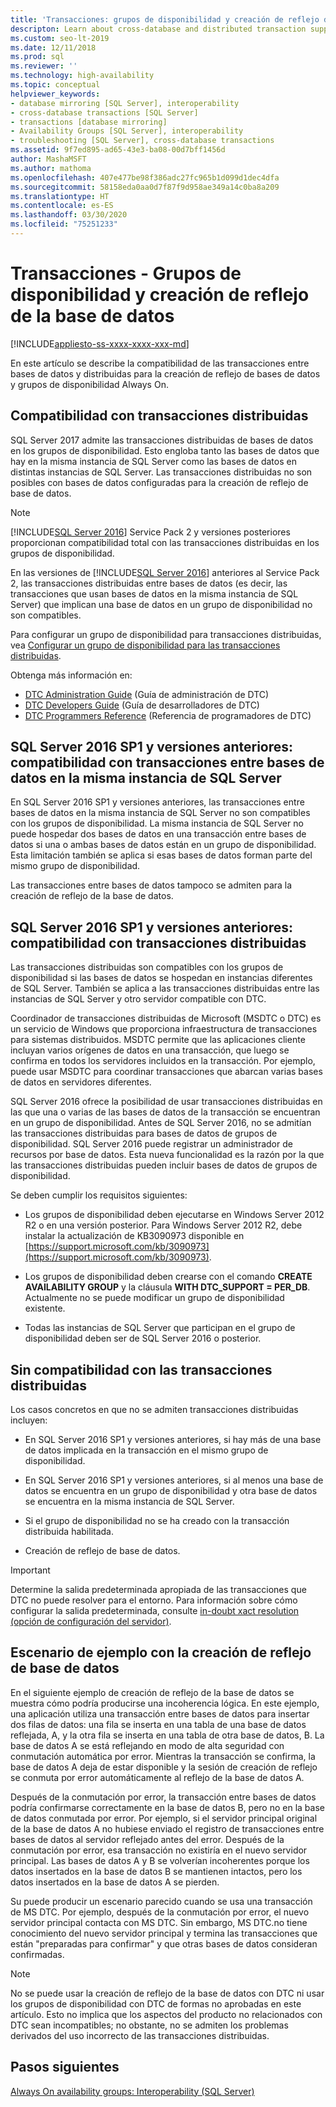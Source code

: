 ```yaml
---
title: 'Transacciones: grupos de disponibilidad y creación de reflejo de la base de datos'
descripton: Learn about cross-database and distributed transaction support for SQL Server Always On availability groups and database mirroring.
ms.custom: seo-lt-2019
ms.date: 12/11/2018
ms.prod: sql
ms.reviewer: ''
ms.technology: high-availability
ms.topic: conceptual
helpviewer_keywords:
- database mirroring [SQL Server], interoperability
- cross-database transactions [SQL Server]
- transactions [database mirroring]
- Availability Groups [SQL Server], interoperability
- troubleshooting [SQL Server], cross-database transactions
ms.assetid: 9f7ed895-ad65-43e3-ba08-00d7bff1456d
author: MashaMSFT
ms.author: mathoma
ms.openlocfilehash: 407e477be98f386adc27fc965b1d099d1dec4dfa
ms.sourcegitcommit: 58158eda0aa0d7f87f9d958ae349a14c0ba8a209
ms.translationtype: HT
ms.contentlocale: es-ES
ms.lasthandoff: 03/30/2020
ms.locfileid: "75251233"
---
```

# <a name="transactions---availability-groups-and-database-mirroring"></a>Transacciones - Grupos de disponibilidad y creación de reflejo de la base de datos
[!INCLUDE[appliesto-ss-xxxx-xxxx-xxx-md](../../../includes/appliesto-ss-xxxx-xxxx-xxx-md.md)]

En este artículo se describe la compatibilidad de las transacciones entre bases de datos y distribuidas para la creación de reflejo de bases de datos y grupos de disponibilidad Always On.  

## <a name="support-for-distributed-transactions"></a>Compatibilidad con transacciones distribuidas

SQL Server 2017 admite las transacciones distribuidas de bases de datos en los grupos de disponibilidad. Esto engloba tanto las bases de datos que hay en la misma instancia de SQL Server como las bases de datos en distintas instancias de SQL Server. Las transacciones distribuidas no son posibles con bases de datos configuradas para la creación de reflejo de base de datos.

> [!NOTE]
> [!INCLUDE[SQL Server 2016](../../../includes/sssql15-md.md)] Service Pack 2 y versiones posteriores proporcionan compatibilidad total con las transacciones distribuidas en los grupos de disponibilidad. 
> 
> En las versiones de [!INCLUDE[SQL Server 2016](../../../includes/sssql15-md.md)] anteriores al Service Pack 2, las transacciones distribuidas entre bases de datos (es decir, las transacciones que usan bases de datos en la misma instancia de SQL Server) que implican una base de datos en un grupo de disponibilidad no son compatibles.

Para configurar un grupo de disponibilidad para transacciones distribuidas, vea [Configurar un grupo de disponibilidad para las transacciones distribuidas](configure-availability-group-for-distributed-transactions.md).

Obtenga más información en:

- [DTC Administration Guide](https://msdn.microsoft.com/library/ms681291.aspx) (Guía de administración de DTC)
- [DTC Developers Guide](https://msdn.microsoft.com/library/ms679938.aspx) (Guía de desarrolladores de DTC)
- [DTC Programmers Reference](https://msdn.microsoft.com/library/ms686108.aspx) (Referencia de programadores de DTC)

## <a name="sql-server-2016-sp1-and-before-support-for-cross-database-transactions-within-the-same-sql-server-instance"></a>SQL Server 2016 SP1 y versiones anteriores: compatibilidad con transacciones entre bases de datos en la misma instancia de SQL Server  

En SQL Server 2016 SP1 y versiones anteriores, las transacciones entre bases de datos en la misma instancia de SQL Server no son compatibles con los grupos de disponibilidad. La misma instancia de SQL Server no puede hospedar dos bases de datos en una transacción entre bases de datos si una o ambas bases de datos están en un grupo de disponibilidad. Esta limitación también se aplica si esas bases de datos forman parte del mismo grupo de disponibilidad.  
  
Las transacciones entre bases de datos tampoco se admiten para la creación de reflejo de la base de datos.  
  
##  <a name="sql-server-2016-sp1-and-before-support-for-distributed-transactions"></a><a name="dtcsupport"></a> SQL Server 2016 SP1 y versiones anteriores: compatibilidad con transacciones distribuidas  
Las transacciones distribuidas son compatibles con los grupos de disponibilidad si las bases de datos se hospedan en instancias diferentes de SQL Server. También se aplica a las transacciones distribuidas entre las instancias de SQL Server y otro servidor compatible con DTC.  
 
Coordinador de transacciones distribuidas de Microsoft (MSDTC o DTC) es un servicio de Windows que proporciona infraestructura de transacciones para sistemas distribuidos. MSDTC permite que las aplicaciones cliente incluyan varios orígenes de datos en una transacción, que luego se confirma en todos los servidores incluidos en la transacción. Por ejemplo, puede usar MSDTC para coordinar transacciones que abarcan varias bases de datos en servidores diferentes.

SQL Server 2016 ofrece la posibilidad de usar transacciones distribuidas en las que una o varias de las bases de datos de la transacción se encuentran en un grupo de disponibilidad. Antes de SQL Server 2016, no se admitían las transacciones distribuidas para bases de datos de grupos de disponibilidad. SQL Server 2016 puede registrar un administrador de recursos por base de datos. Esta nueva funcionalidad es la razón por la que las transacciones distribuidas pueden incluir bases de datos de grupos de disponibilidad.
  
 Se deben cumplir los requisitos siguientes:  
  
-   Los grupos de disponibilidad deben ejecutarse en Windows Server 2012 R2 o en una versión posterior. Para Windows Server 2012 R2, debe instalar la actualización de KB3090973 disponible en [https://support.microsoft.com/kb/3090973](https://support.microsoft.com/kb/3090973).  
  
-   Los grupos de disponibilidad deben crearse con el comando **CREATE AVAILABILITY GROUP** y la cláusula **WITH DTC\_SUPPORT = PER_DB**. Actualmente no se puede modificar un grupo de disponibilidad existente.  

- Todas las instancias de SQL Server que participan en el grupo de disponibilidad deben ser de SQL Server 2016 o posterior.
 
 ## <a name="non-support-for-distributed-transactions"></a>Sin compatibilidad con las transacciones distribuidas
 Los casos concretos en que no se admiten transacciones distribuidas incluyen:
 
 - En SQL Server 2016 SP1 y versiones anteriores, si hay más de una base de datos implicada en la transacción en el mismo grupo de disponibilidad.
 
 - En SQL Server 2016 SP1 y versiones anteriores, si al menos una base de datos se encuentra en un grupo de disponibilidad y otra base de datos se encuentra en la misma instancia de SQL Server. 
 
 - Si el grupo de disponibilidad no se ha creado con la transacción distribuida habilitada.
 
 - Creación de reflejo de base de datos.
 
 > [!IMPORTANT]
 > Determine la salida predeterminada apropiada de las transacciones que DTC no puede resolver para el entorno.  Para información sobre cómo configurar la salida predeterminada, consulte [in-doubt xact resolution (opción de configuración del servidor)](../../../database-engine/configure-windows/in-doubt-xact-resolution-server-configuration-option.md).
  
## <a name="example-scenario-with-database-mirroring"></a>Escenario de ejemplo con la creación de reflejo de base de datos  
 En el siguiente ejemplo de creación de reflejo de la base de datos se muestra cómo podría producirse una incoherencia lógica. En este ejemplo, una aplicación utiliza una transacción entre bases de datos para insertar dos filas de datos: una fila se inserta en una tabla de una base de datos reflejada, A, y la otra fila se inserta en una tabla de otra base de datos, B. La base de datos A se está reflejando en modo de alta seguridad con conmutación automática por error. Mientras la transacción se confirma, la base de datos A deja de estar disponible y la sesión de creación de reflejo se conmuta por error automáticamente al reflejo de la base de datos A.  
  
 Después de la conmutación por error, la transacción entre bases de datos podría confirmarse correctamente en la base de datos B, pero no en la base de datos conmutada por error. Por ejemplo, si el servidor principal original de la base de datos A no hubiese enviado el registro de transacciones entre bases de datos al servidor reflejado antes del error. Después de la conmutación por error, esa transacción no existiría en el nuevo servidor principal. Las bases de datos A y B se volverían incoherentes porque los datos insertados en la base de datos B se mantienen intactos, pero los datos insertados en la base de datos A se pierden.  
  
 Su puede producir un escenario parecido cuando se usa una transacción de MS DTC. Por ejemplo, después de la conmutación por error, el nuevo servidor principal contacta con MS DTC. Sin embargo, MS DTC.no tiene conocimiento del nuevo servidor principal y termina las transacciones que están "preparadas para confirmar" y que otras bases de datos consideran confirmadas.  
  
> [!NOTE]  
>  No se puede usar la creación de reflejo de la base de datos con DTC ni usar los grupos de disponibilidad con DTC de formas no aprobadas en este artículo.  Esto no implica que los aspectos del producto no relacionados con DTC sean incompatibles; no obstante, no se admiten los problemas derivados del uso incorrecto de las transacciones distribuidas.  
  
## <a name="next-steps"></a>Pasos siguientes  
 [Always On availability groups: Interoperability &#40;SQL Server&#41;](../../../database-engine/availability-groups/windows/always-on-availability-groups-interoperability-sql-server.md)  
  
  
